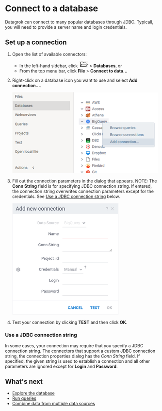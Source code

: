 # Connect to a database

Datagrok can connect to many popular databases through JDBC.
Typicall, you will need to provide a server name and login credentials.

## Set up a connection

1. Open the list of available connectors:
    * In the left-hand sidebar, click ![Open](/help/images/open-icon.png) > **Databases**, or
    * From the top menu bar, click **File** > **Connect to data...**

2. Right-click on a database icon you want to use and select **Add connection...**.

    ![Add connection](/help/images/access/data-connection-tree.png)

3. Fill out the connection parameters in the dialog that appears.
NOTE:  The **Conn String** field is for specifying JDBC connection string.
If entered, the connection string overwrites connection parameters except for the credentials.
See [Use a JDBC connection string](#use-a-jdbc-connection-string) below.

    ![Connection properties](/help/images/access/connection-properties.png)

4. Test your connection by clicking **TEST** and then click **OK**.
    
    
### Use a JDBC connection string

In some cases, your connection may require that you specify a JDBC connection string.
The connectors that support a custom JDBC connection string, the connection properties dialog has the *Conn String* field.
If specified, the given string is used to establish a connection and all other parameters are ignored except for **Login** and **Password**.

## What's next

* [Explore the database]()
* [Run queries]()
* [Combine data from multiple data sources]()
